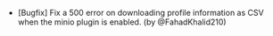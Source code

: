 - [Bugfix] Fix a 500 error on downloading profile information as CSV when the minio plugin is enabled. (by @FahadKhalid210)
